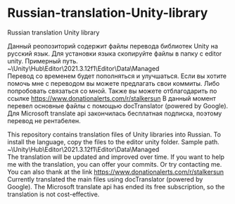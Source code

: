 # Russian-translation-Unity-library
Russian translation Unity library

Данный реопозиторий содержит файлы перевода библиотек Unity на русский язык.
Для установки языка скопируйте файлы в папку с editor unity. Примерный путь. ~\Unity\Hub\Editor\2021.3.12f1\Editor\Data\Managed\
Перевод со временем будет пополняться и улучшаться. Если вы хотите помочь мне с переводом вы можете предлагать свои коммиты. Либо попробовать связаться со мной. Также вы можете отблагодарить по ссылке https://www.donationalerts.com/r/stalkersun
В данный момент перевел основные файлы с помощью docTranslator (powered by Google).
Для Microsoft translate api закончилась бесплатная подписка, поэтому перевод не рентабелен.

This repository contains translation files of Unity libraries into Russian.
To install the language, copy the files to the editor unity folder. Sample path. ~\Unity\Hub\Editor\2021.3.12f1\Editor\Data\Managed\
The translation will be updated and improved over time. If you want to help me with the translation, you can offer your commits. Or try contacting me. You can also thank at the link https://www.donationalerts.com/r/stalkersun
Currently translated the main files using docTranslator (powered by Google).
The Microsoft translate api has ended its free subscription, so the translation is not cost-effective.
